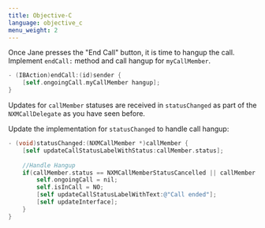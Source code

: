 ```yaml
---
title: Objective-C
language: objective_c
menu_weight: 2
---
```



Once Jane presses the "End Call" button, it is time to hangup the call. Implement `endCall:` method and call hangup for `myCallMember`.

```objective-c
- (IBAction)endCall:(id)sender {
    [self.ongoingCall.myCallMember hangup];
}
```

Updates for `callMember` statuses are received in `statusChanged` as part of the `NXMCallDelegate` as you have seen before.  

Update the implementation for `statusChanged` to handle call hangup:

```objective-c
- (void)statusChanged:(NXMCallMember *)callMember {
    [self updateCallStatusLabelWithStatus:callMember.status];
    
    //Handle Hangup
    if(callMember.status == NXMCallMemberStatusCancelled || callMember.status == NXMCallMemberStatusCompleted) {
        self.ongoingCall = nil;
        self.isInCall = NO;
        [self updateCallStatusLabelWithText:@"Call ended"];
        [self updateInterface];
    }
}

```